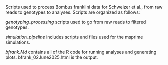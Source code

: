 Scripts used to process Bombus franklini data for Schweizer et al., from raw reads to genotypes to analyses. Scripts are organized as follows: 

*genotyping_processing* scripts used to go from raw reads to filtered genotypes. 

*simulation_pipeline* includes scripts and files used for the msprime simulations. 

*bfrank.Md* contains all of the R code for running analyses and generating plots. bfrank_02June2025.html is the output. 


